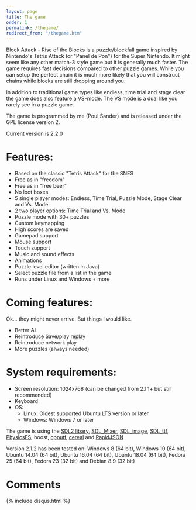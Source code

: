 ```yaml
---
layout: page
title: The game
order: 1
permalink: /thegame/
redirect_from: "/thegame.htm"
---
```

Block Attack - Rise of the Blocks is a puzzle/blockfall game inspired by Nintendo's Tetris Attack (or "Panel de Pon") for the Super Nintendo. It might seem like any other match-3 style game but it is generally much faster. The game requires fast decisions compared to other puzzle games. While you can setup the perfect chain it is much more likely that you will construct chains while blocks are still dropping around you.

In addition to traditional game types like endless, time trial and stage clear the game does also feature a VS-mode. The VS mode is a dual like you rarely see in a puzzle game.

The game is programmed by me (Poul Sander) and is released under the GPL license version 2.


Current version is 2.2.0

# Features:

  * Based on the classic "Tetris Attack" for the SNES
  * Free as in "freedom"
  * Free as in "free beer"
  * No loot boxes
  * 5 single player modes: Endless, Time Trial, Puzzle Mode, Stage Clear and Vs. Mode
  * 2 two player options: Time Trial and Vs. Mode
  * Puzzle mode with 30+ puzzles
  * Custom keymapping
  * High scores are saved
  * Gamepad support
  * Mouse support
  * Touch support
  * Music and sound effects
  * Animations
  * Puzzle level editor (written in Java)
  * Select puzzle file from a list in the game
  * Runs under Linux and Windows + more

# Coming features:
Ok... they might never arrive. But things I would like.

  * Better AI
  * Reintroduce Save/play replay
  * Reintroduce network play
  * More puzzles (always needed)

# System requirements:

  * Screen resolution: 1024x768 (can be changed from 2.1.1+ but still recommended)
  * Keyboard
  * OS:
    * Linux: Oldest supported Ubuntu LTS version or later
    * Windows: Windows 7 or later

The game is using the [SDL2 libary](http://www.libsdl.org/), [SDL_Mixer](http://www.libsdl.org/projects/SDL_mixer), [SDL_image](http://www.libsdl.org/projects/SDL_image/), [SDL_ttf](https://www.libsdl.org/projects/SDL_ttf/), [PhysicsFS](https://icculus.org/physfs/), boost, [cpputf](http://utfcpp.sourceforge.net/), [cereal](https://uscilab.github.io/cereal/) and [RapidJSON](http://rapidjson.org)

Version 2.1.2 has been tested on: Windows 8 (64 bit), Windows 10 (64 bit), Ubuntu 14.04 (64 bit), Ubuntu 16.04 (64 bit), Ubuntu 18.04 (64 bit), Fedora 25 (64 bit), Fedora 23 (32 bit) and Debian 8.9 (32 bit)

# Comments

{% include disqus.html %}
